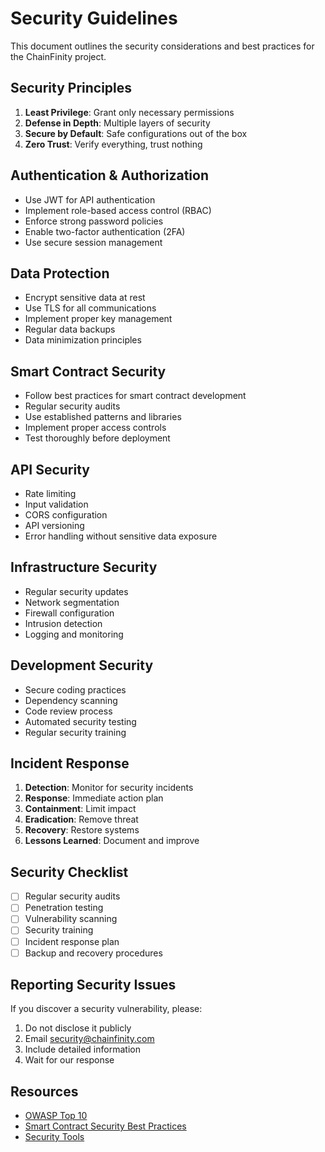 # Security Guidelines

This document outlines the security considerations and best practices for the ChainFinity project.

## Security Principles

1. **Least Privilege**: Grant only necessary permissions
2. **Defense in Depth**: Multiple layers of security
3. **Secure by Default**: Safe configurations out of the box
4. **Zero Trust**: Verify everything, trust nothing

## Authentication & Authorization

- Use JWT for API authentication
- Implement role-based access control (RBAC)
- Enforce strong password policies
- Enable two-factor authentication (2FA)
- Use secure session management

## Data Protection

- Encrypt sensitive data at rest
- Use TLS for all communications
- Implement proper key management
- Regular data backups
- Data minimization principles

## Smart Contract Security

- Follow best practices for smart contract development
- Regular security audits
- Use established patterns and libraries
- Implement proper access controls
- Test thoroughly before deployment

## API Security

- Rate limiting
- Input validation
- CORS configuration
- API versioning
- Error handling without sensitive data exposure

## Infrastructure Security

- Regular security updates
- Network segmentation
- Firewall configuration
- Intrusion detection
- Logging and monitoring

## Development Security

- Secure coding practices
- Dependency scanning
- Code review process
- Automated security testing
- Regular security training

## Incident Response

1. **Detection**: Monitor for security incidents
2. **Response**: Immediate action plan
3. **Containment**: Limit impact
4. **Eradication**: Remove threat
5. **Recovery**: Restore systems
6. **Lessons Learned**: Document and improve

## Security Checklist

- [ ] Regular security audits
- [ ] Penetration testing
- [ ] Vulnerability scanning
- [ ] Security training
- [ ] Incident response plan
- [ ] Backup and recovery procedures

## Reporting Security Issues

If you discover a security vulnerability, please:
1. Do not disclose it publicly
2. Email security@chainfinity.com
3. Include detailed information
4. Wait for our response

## Resources

- [OWASP Top 10](https://owasp.org/www-project-top-ten/)
- [Smart Contract Security Best Practices](https://consensys.github.io/smart-contract-best-practices/)
- [Security Tools](./tools.md) 